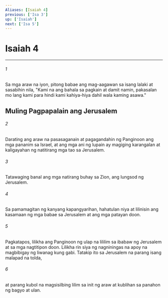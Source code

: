 ```yaml
---
Aliases: [Isaiah 4]
previous: ['Isa 3']
up: ['Isaiah']
next: ['Isa 5']
---
```

# Isaiah 4

***


###### 1 


Sa mga araw na iyon, pitong babae ang mag-aagawan sa isang lalaki at sasabihin nila, "Kami na ang bahala sa pagkain at damit namin, pakasalan mo lang kami para hindi kami kahiya-hiya dahil wala kaming asawa." 

## Muling Pagpapalain ang Jerusalem 


###### 2 


Darating ang araw na pasasaganain at pagagandahin ng Panginoon ang mga pananim sa Israel, at ang mga ani ng lupain ay magiging karangalan at kaligayahan ng natitirang mga tao sa Jerusalem. 


###### 3 


Tatawaging banal ang mga natirang buhay sa Zion, ang lungsod ng Jerusalem. 


###### 4 


Sa pamamagitan ng kanyang kapangyarihan, hahatulan niya at lilinisin ang kasamaan ng mga babae sa Jerusalem at ang mga patayan doon. 


###### 5 


Pagkatapos, lilikha ang Panginoon ng ulap na lililim sa ibabaw ng Jerusalem at sa mga nagtitipon doon. Lilikha rin siya ng nagniningas na apoy na magbibigay ng liwanag kung gabi. Tatakip ito sa Jerusalem na parang isang malapad na tolda, 


###### 6 


at parang kubol na magsisilbing lilim sa init ng araw at kublihan sa panahon ng bagyo at ulan.
